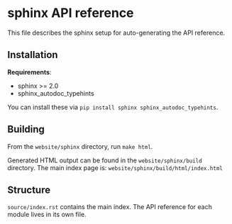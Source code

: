 # sphinx API reference

This file describes the sphinx setup for auto-generating the API reference.


## Installation

**Requirements**:
- sphinx >= 2.0
- sphinx_autodoc_typehints

You can install these via `pip install sphinx sphinx_autodoc_typehints`.


## Building

From the `website/sphinx` directory, run `make html`.

Generated HTML output can be found in the `website/sphinx/build` directory. The main index page is: `website/sphinx/build/html/index.html`


## Structure

`source/index.rst` contains the main index. The API reference for each module lives in its own file.
